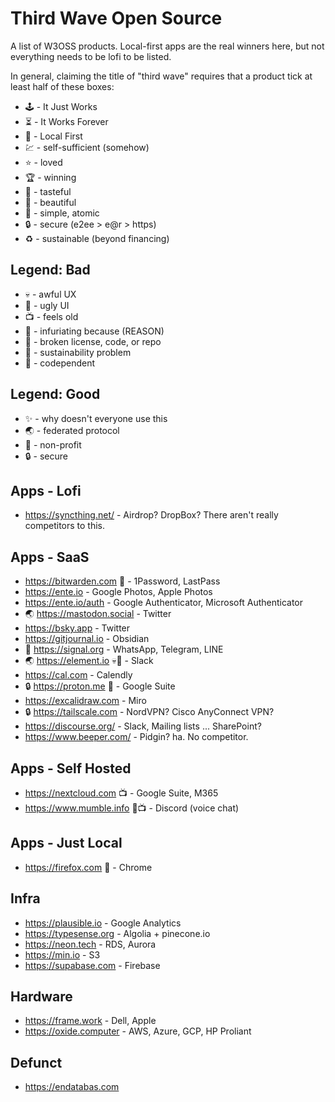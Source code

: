 # Third Wave Open Source

A list of W3OSS products.
Local-first apps are the real winners here,
but not everything needs to be lofi to be listed.

In general, claiming the title of "third wave"
requires that a product tick at least half of
these boxes:

* 🕹 - It Just Works
* ⏳ - It Works Forever
* 💾 - Local First
* 💹 - self-sufficient (somehow)
* ⭐️ - loved
* 🏆 - winning
* 🍷 - tasteful
* 💎 - beautiful
* 🦠 - simple, atomic
* 🔒 - secure (e2ee > e@r > https)
* ♻️ - sustainable (beyond financing)

## Legend: Bad

* 💀 - awful UX
* 🤮 - ugly UI
* 📺 - feels old
* 🤬 - infuriating because (REASON)
* 💩 - broken license, code, or repo
* 💸 - sustainability problem
* 🍄 - codependent

## Legend: Good

* ✨ - why doesn't everyone use this
* 🌏 - federated protocol
* 🦋 - non-profit
* 🔒 - secure

## Apps - Lofi

* https://syncthing.net/ - Airdrop? DropBox? There aren't really competitors to this.

## Apps - SaaS

* https://bitwarden.com 💩 - 1Password, LastPass
* https://ente.io - Google Photos, Apple Photos
* https://ente.io/auth - Google Authenticator, Microsoft Authenticator
* 🌏 https://mastodon.social - Twitter
* https://bsky.app - Twitter
* https://gitjournal.io - Obsidian
* 🦋 https://signal.org - WhatsApp, Telegram, LINE
* 🌏 https://element.io 💀🤮 - Slack
* https://cal.com - Calendly
* 🔒 https://proton.me 💩 - Google Suite
* https://excalidraw.com - Miro
* 🔒 https://tailscale.com - NordVPN? Cisco AnyConnect VPN?
* https://discourse.org/ - Slack, Mailing lists ... SharePoint?
* https://www.beeper.com/ - Pidgin? ha. No competitor.

## Apps - Self Hosted

* https://nextcloud.com 📺 - Google Suite, M365
* https://www.mumble.info 🤮📺 - Discord (voice chat)

## Apps - Just Local

* https://firefox.com 💸 - Chrome

## Infra

* https://plausible.io - Google Analytics
* https://typesense.org - Algolia + pinecone.io
* https://neon.tech - RDS, Aurora
* https://min.io - S3
* https://supabase.com - Firebase

## Hardware

* https://frame.work - Dell, Apple
* https://oxide.computer - AWS, Azure, GCP, HP Proliant

## Defunct

* https://endatabas.com
